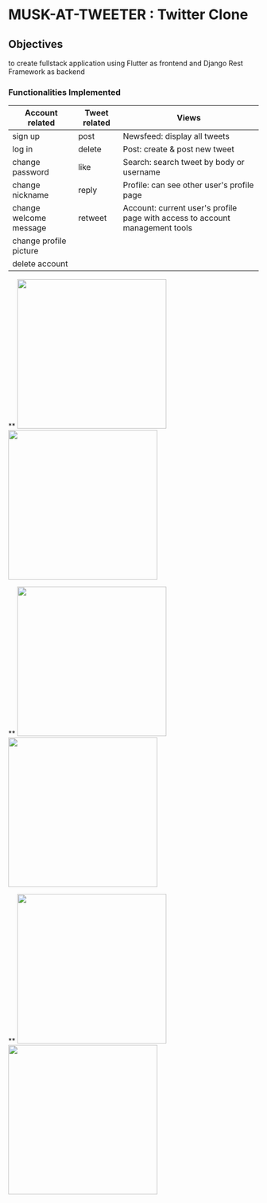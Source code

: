 # MUSK-AT-TWEETER : Twitter Clone

## Objectives
to create fullstack application using Flutter as frontend and Django Rest Framework as backend

### Functionalities Implemented

|Account related|Tweet related|Views|
|-|-|-|
|sign up|post|Newsfeed: display all tweets|
|log in|delete|Post: create & post new tweet|
|change password|like|Search: search tweet by body or username|
|change nickname|reply|Profile: can see other user's profile page|
|change welcome message|retweet|Account: current user's profile page with access to account management tools|
|change profile picture|
|delete account|

<p float="left">**
  <img src="readme_screenshots/login.png" width = 300>
  <img src="readme_screenshots/newsfeed.png" width = 300>
</p>

<p float="left">**
  <img src="readme_screenshots/profile.png" width = 300>
  <img src="readme_screenshots/register.png" width = 300>
</p>

<p float="left">**
  <img src="readme_screenshots/post.png" width = 300>
  <img src="readme_screenshots/search.png" width = 300>
</p>
